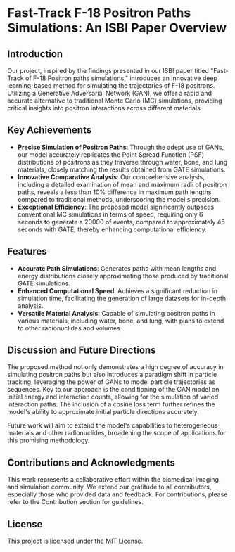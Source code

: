 # Fast-Track F-18 Positron Paths Simulations: An ISBI Paper Overview

## Introduction

Our project, inspired by the findings presented in our ISBI paper titled "Fast-Track of F-18 Positron paths simulations," introduces an innovative deep learning-based method for simulating the trajectories of F-18 positrons. Utilizing a Generative Adversarial Network (GAN), we offer a rapid and accurate alternative to traditional Monte Carlo (MC) simulations, providing critical insights into positron interactions across different materials.

## Key Achievements

- **Precise Simulation of Positron Paths**: Through the adept use of GANs, our model accurately replicates the Point Spread Function (PSF) distributions of positrons as they traverse through water, bone, and lung materials, closely matching the results obtained from GATE simulations.
- **Innovative Comparative Analysis**: Our comprehensive analysis, including a detailed examination of mean and maximum radii of positron paths, reveals a less than 10% difference in maximum path lengths compared to traditional methods, underscoring the model's precision.
- **Exceptional Efficiency**: The proposed model significantly outpaces conventional MC simulations in terms of speed, requiring only 6 seconds to generate a 20000 of events, compared to approximately 45 seconds with GATE, thereby enhancing computational efficiency.

## Features

- **Accurate Path Simulations**: Generates paths with mean lengths and energy distributions closely approximating those produced by traditional GATE simulations.
- **Enhanced Computational Speed**: Achieves a significant reduction in simulation time, facilitating the generation of large datasets for in-depth analysis.
- **Versatile Material Analysis**: Capable of simulating positron paths in various materials, including water, bone, and lung, with plans to extend to other radionuclides and volumes.

## Discussion and Future Directions

The proposed method not only demonstrates a high degree of accuracy in simulating positron paths but also introduces a paradigm shift in particle tracking, leveraging the power of GANs to model particle trajectories as sequences. Key to our approach is the conditioning of the GAN model on initial energy and interaction counts, allowing for the simulation of varied interaction paths. The inclusion of a cosine loss term further refines the model's ability to approximate initial particle directions accurately.

Future work will aim to extend the model's capabilities to heterogeneous materials and other radionuclides, broadening the scope of applications for this promising methodology.

## Contributions and Acknowledgments

This work represents a collaborative effort within the biomedical imaging and simulation community. We extend our gratitude to all contributors, especially those who provided data and feedback. For contributions, please refer to the Contribution section for guidelines.

## License

This project is licensed under the MIT License.